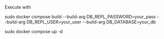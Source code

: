 Execute with

sudo docker compose build --build-arg DB_REPL_PASSWORD=your_pass --build-arg DB_REPL_USER=your_user --build-arg DB_DATABASE=your_db

sudo docker compose up -d
